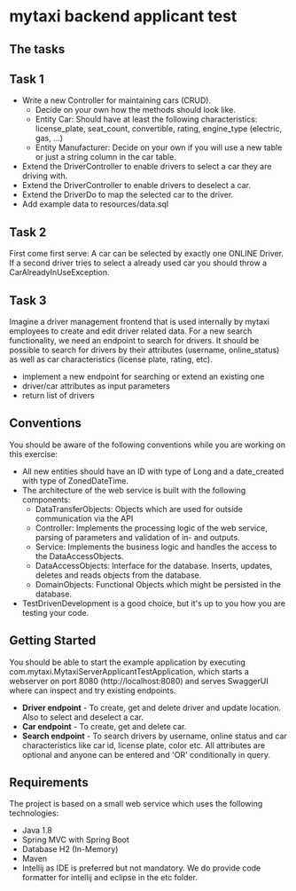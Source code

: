 # mytaxi backend applicant test

## The tasks
## Task 1
 * Write a new Controller for maintaining cars (CRUD).
   * Decide on your own how the methods should look like.
   * Entity Car: Should have at least the following characteristics: license_plate, seat_count, convertible, rating, engine_type (electric, gas, ...)
   * Entity Manufacturer: Decide on your own if you will use a new table or just a string column in the car table.
 * Extend the DriverController to enable drivers to select a car they are driving with.
 * Extend the DriverController to enable drivers to deselect a car.
 * Extend the DriverDo to map the selected car to the driver.
 * Add example data to resources/data.sql
 
## Task 2
First come first serve: A car can be selected by exactly one ONLINE Driver. If a second driver tries to select a already used car you should throw a CarAlreadyInUseException.

## Task 3
Imagine a driver management frontend that is used internally by mytaxi employees to create and edit driver related data. 
For a new search functionality, we need an endpoint to search for drivers. 
It should be possible to search for drivers by their attributes (username, online_status) as well as car characteristics (license plate, rating, etc).
* implement a new endpoint for searching or extend an existing one
* driver/car attributes as input parameters
* return list of drivers

## Conventions
You should be aware of the following conventions while you are working on this exercise:
 * All new entities should have an ID with type of Long and a date_created with type of ZonedDateTime.
 * The architecture of the web service is built with the following components:
 	* DataTransferObjects: Objects which are used for outside communication via the API
   * Controller: Implements the processing logic of the web service, parsing of parameters and validation of in- and outputs.
   * Service: Implements the business logic and handles the access to the DataAccessObjects.
   * DataAccessObjects: Interface for the database. Inserts, updates, deletes and reads objects from the database.
   * DomainObjects: Functional Objects which might be persisted in the database.
 * TestDrivenDevelopment is a good choice, but it's up to you how you are testing your code.

## Getting Started
You should be able to start the example application by executing com.mytaxi.MytaxiServerApplicantTestApplication, which starts a webserver on port 8080 (http://localhost:8080) and serves SwaggerUI where can inspect and try existing endpoints.
* **Driver endpoint** - To create, get and delete driver and update location. Also to select and deselect a car.
* **Car endpoint** - To create, get and delete car.
* **Search endpoint** - To search drivers by username, online status and car characteristics like car id, license plate, color etc. All  attributes are optional and anyone can be entered and 'OR' conditionally in query.

## Requirements
The project is based on a small web service which uses the following technologies:
* Java 1.8
* Spring MVC with Spring Boot
* Database H2 (In-Memory)
* Maven
* Intellij as IDE is preferred but not mandatory. We do provide code formatter for intellij and eclipse in the etc folder.
